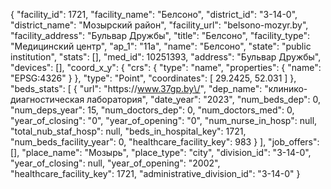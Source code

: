 {
    "facility_id": 1721,
    "facility_name": "Белсоно",
    "district_id": "3-14-0",
    "district_name": "Мозырский район",
    "facility_url": "belsono-mozyr.by",
    "facility_address": "Бульвар Дружбы",
    "title": "Белсоно",
    "facility_type": "Медицинский центр",
    "ap_1": "11а",
    "name": "Белсоно",
    "state": "public institution",
    "stats": [],
    "med_id": 10251393,
    "address": "Бульвар Дружбы",
    "devices": [],
    "coord_x_y": {
        "crs": {
            "type": "name",
            "properties": {
                "name": "EPSG:4326"
            }
        },
        "type": "Point",
        "coordinates": [
            29.2425,
            52.031
        ]
    },
    "beds_stats": [
        {
            "url": "https:\/\/www.37gp.by\/",
            "dep_name": "клинико-диагностическая лаборатория",
            "date_year": "2023",
            "num_beds_dep": 0,
            "num_deps_year": 15,
            "num_doctors_dep": 0,
            "num_doctors_med": 0,
            "year_of_closing": "0",
            "year_of_opening": "0",
            "num_nurse_in_hosp": null,
            "total_nub_staf_hosp": null,
            "beds_in_hospital_key": 1721,
            "num_beds_facility_year": 0,
            "healthcare_facility_key": 983
        }
    ],
    "job_offers": [],
    "place_name": "Мозырь",
    "place_type": "city",
    "division_id": "3-14-0",
    "year_of_closing": null,
    "year_of_opening": "2002",
    "healthcare_facility_key": 1721,
    "administrative_division_id": "3-14-0"
}